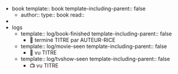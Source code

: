 - book
  template:: book
  template-including-parent:: false
	- author::
	  type:: book
	  read::
-
- logs
	- template:: log/book-finished
	  template-including-parent:: false
		- 📕 terminé TITRE par AUTEUR-RICE
	- template:: log/movie-seen
	  template-including-parent:: false
		- 🎥 vu TITRE
	- template:: log/tvshow-seen
	  template-including-parent:: false
		- 📺️ vu TITRE